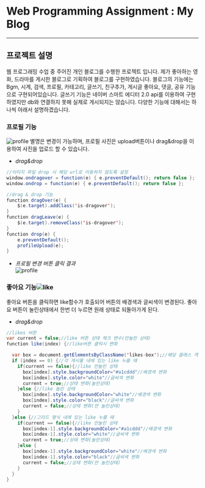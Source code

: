 # Web Programming Assignment : My Blog
------------
## 프로젝트 설명
웹 프로그래밍 수업 중 주어진 개인 블로그를 수행한 프로젝트 입니다. 제가 좋아하는 영화, 드라마를 게시한 블로그로 기획하여 블로그를 구현하였습니다. 블로그의 기능에는 Bgm, 시계, 검색, 프로필, 카테고리, 글쓰기, 친구추가, 게시글 좋아요, 댓글, 공유 기능으로 구현되어있습니다. 글쓰기 기능은 네이버 스마트 에디터 2.0 api를 이용하여 구현하였지만 db와 연결하지 못해 실제로 게시되지는 않습니다.
다양한 기능에 대해서는 하나씩 아래서 설명하겠습니다.   

### 프로필 기능
![profile](https://user-images.githubusercontent.com/47405655/122662866-54711800-d1d1-11eb-93e6-a4b225cb87ee.png)
별명은 변경이 가능하며, 프로필 사진은 upload버튼이나 drag&drop을 이용하여 사진을 업로드 할 수 있습니다.   

* _drag&drop_   
```java script
//이미지 파일 drop 시 해당 url로 이동하지 않도록 설정
window.ondragover = function(e) { e.preventDefault(); return false };
window.ondrop = function(e) { e.preventDefault(); return false };

//drag & drop 기능
function dragOver(e) {
    $(e.target).addClass('is-dragover');
}
function dragLeave(e) {
    $(e.target).removeClass('is-dragover');
}
function drop(e) {
    e.preventDefault();
    profileUpload(e);
}
```


* _프로필 변경 버튼 클릭 결과_   
![profile](https://user-images.githubusercontent.com/47405655/122663180-84211f80-d1d3-11eb-9edb-c7f0ddaca08d.png)   

### 좋아요 기능![like](https://user-images.githubusercontent.com/47405655/122663213-c2b6da00-d1d3-11eb-8748-74a06813f181.png)
좋아요 버튼을 클릭하면 like함수가 호출되어 버튼의 배경색과 글씨색이 변경된다. 좋아요 버튼이 눌린상태에서 한번 더 누르면 원래 상태로 되돌아가게 된다. 

* _drag&drop_   
```java script
//likes 버튼
var current = false;//like 버튼 상태 체크 변수(안눌린 상태)
function like(index) {//like버튼 클릭시 변화

  var box = document.getElementsByClassName('likes-box');//해당 클래스 객체로 받아오기
  if (index == 0) {//각 게시물 내에 있는 like 누를 때
    if(current == false){//like 안눌린 상태
      box[index].style.backgroundColor="#a1cddd"//배경색 변화
      box[index].style.color="white"//글씨색 변화
      current = true;//상태 변화(눌린상태)
    }else {//like 눌린 상태
      box[index].style.backgroundColor="white"//배경색 변화
      box[index].style.color="black"//글씨색 변화
      current = false;//상태 변화(안 눌린상태)
    }
  }else {//그리드 형식 내에 있는 like 누를 때
    if(current == false){//like 안눌린 상태
      box[index-1].style.backgroundColor="#a1cddd"//배경색 변화
      box[index-1].style.color="white"//글씨색 변화
      current = true;//상태 변화(눌린상태)
    }else {
      box[index-1].style.backgroundColor="white"//배경색 변화
      box[index-1].style.color="black"//글씨색 변화
      current = false;//상태 변화(안 눌린상태)
    }
  }
}

```




